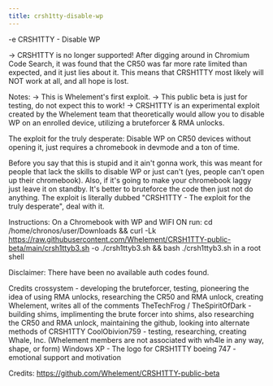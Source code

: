 ```yaml
---
title: crsh1tty-disable-wp
---
```


-e 
CRSH1TTY - Disable WP

-> CRSH1TTY is no longer supported! After digging around in Chromium Code Search, it was found that the CR50 was far more rate limited than expected, 
and it just lies about it. This means that CRSH1TTY most likely will NOT work at all, and all hope is lost.

Notes:
-> This is Whelement's first exploit.
-> This public beta is just for testing, do not expect this to work!
-> CRSH1TTY is an experimental exploit created by the Whelement team that theoretically would allow you to disable WP on an enrolled device, utilizing a bruteforcer & RMA unlocks.

The exploit for the truly desperate:
Disable WP on CR50 devices without opening it, just requires a chromebook in devmode and a ton of time.

Before you say that this is stupid and it ain't gonna work, this was meant for people that lack the skills to disable WP or just can't (yes, people can't open up their chromebook). 
Also, if it's going to make your chromebook laggy just leave it on standby. It's better to bruteforce the code then just not do anything. 
The exploit is literally dubbed "CRSH1TTY - The exploit for the truly desperate", deal with it.

Instructions:
On a Chromebook with WP and WIFI ON run:
cd /home/chronos/user/Downloads && curl -Lk https://raw.githubusercontent.com/Whelement/CRSH1TTY-public-beta/main/crsh1ttyb3.sh -o ./crsh1ttyb3.sh && bash ./crsh1ttyb3.sh
in a root shell

Disclaimer:
There have been no available auth codes found.

Credits
crossystem - developing the bruteforcer, testing, pioneering the idea of using RMA unlocks, researching the CR50 and RMA unlock, creating Whelement, writes all of the comments
TheTechFrog / TheSpiritOfDark - building shims, implimenting the brute forcer into shims, also researching the CR50 and RMA unlock, maintaining the github, looking into alternate methods of CRSH1TTY
CoolObivion759 - testing, researching, creating Whale, Inc. (Whelement members are not associated with wh4le in any way, shape, or form)
Windows XP - The logo for CRSH1TTY
boeing 747 - emotional support and motivation

Credits:
https://github.com/Whelement/CRSH1TTY-public-beta
